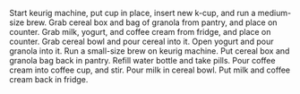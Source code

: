 Start keurig machine, put cup in place, insert new k-cup, and run a medium-size brew.
Grab cereal box and bag of granola from pantry, and place on counter.
Grab milk, yogurt, and coffee cream from fridge, and place on counter.
Grab cereal bowl and pour cereal into it.
Open yogurt and pour granola into it.
Run a small-size brew on keurig machine.
Put cereal box and granola bag back in pantry.
Refill water bottle and take pills.
Pour coffee cream into coffee cup, and stir.
Pour milk in cereal bowl.
Put milk and coffee cream back in fridge.
